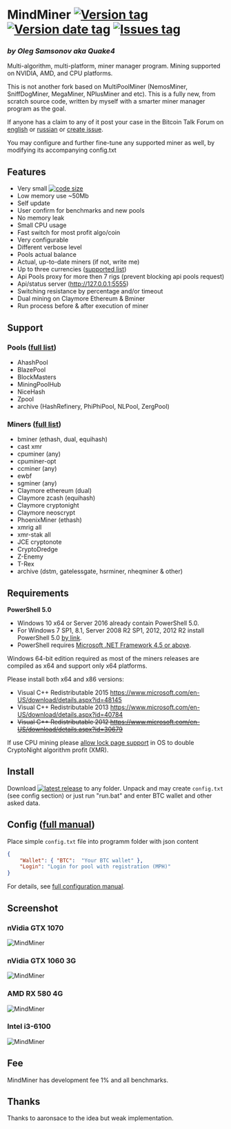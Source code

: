 # MindMiner [![Version tag](https://img.shields.io/github/release/Quake4/MindMiner.svg)](https://github.com/Quake4/MindMiner/releases/latest) [![Version date tag](https://img.shields.io/github/release-date/Quake4/MindMiner.svg)](https://github.com/Quake4/MindMiner/releases/latest) [![Issues tag](https://img.shields.io/github/issues-raw/Quake4/MindMiner.svg)](https://github.com/Quake4/MindMiner/issues)
### *by Oleg Samsonov aka Quake4*

Multi-algorithm, multi-platform, miner manager program.
Mining supported on NVIDIA, AMD, and CPU platforms.

This is not another fork based on MultiPoolMiner (NemosMiner, SniffDogMiner, MegaMiner, NPlusMiner and etc).
This is a fully new, from scratch source code, written by myself with a smarter miner manager program as the goal.

If anyone has a claim to any of it post your case in the Bitcoin Talk Forum on [english](https://bitcointalk.org/index.php?topic=3022754) or [russian](https://bitcointalk.org/index.php?topic=3139620) or [create issue](https://github.com/Quake4/MindMiner/issues/new).

You may configure and further fine-tune any supported miner as well, by modifying its accompanying config.txt

## Features
* Very small [![code size](https://img.shields.io/github/languages/code-size/Quake4/MindMiner.svg)](https://github.com/Quake4/MindMiner)
* Low memory use ~50Mb
* Self update
* User confirm for benchmarks and new pools
* No memory leak
* Small CPU usage
* Fast switch for most profit algo/coin
* Very configurable
* Different verbose level
* Pools actual balance
* Actual, up-to-date miners (if not, write me)
* Up to three currencies ([supported list](https://api.coinbase.com/v2/exchange-rates?currency=BTC))
* Api Pools proxy for more then 7 rigs (prevent blocking api pools request)
* Api/status server (http://127.0.0.1:5555)
* Switching resistance by percentage and/or timeout
* Dual mining on Claymore Ethereum & Bminer
* Run process before & after execution of miner

## Support
### Pools ([full list](https://github.com/Quake4/MindMiner/tree/master/Pools))
* AhashPool
* BlazePool
* BlockMasters
* MiningPoolHub
* NiceHash
* Zpool
* archive (HashRefinery, PhiPhiPool, NLPool, ZergPool)

### Miners ([full list](https://github.com/Quake4/MindMiner/tree/master/Miners))
* bminer (ethash, dual, equihash)
* cast xmr
* cpuminer (any)
* cpuminer-opt
* ccminer (any)
* ewbf
* sgminer (any)
* Claymore ethereum (dual)
* Claymore zcash (equihash)
* Claymore cryptonight
* Claymore neoscrypt
* PhoenixMiner (ethash)
* xmrig all
* xmr-stak all
* JCE cryptonote
* CryptoDredge
* Z-Enemy
* T-Rex
* archive (dstm, gatelessgate, hsrminer, nheqminer & other)

## Requirements

**PowerShell 5.0**
* Windows 10 x64 or Server 2016 already contain PowerShell 5.0.
* For Windows 7 SP1, 8.1, Server 2008 R2 SP1, 2012, 2012 R2 install PowerShell 5.0 [by link](https://www.microsoft.com/en-US/download/details.aspx?id=50395).
* PowerShell requires [Microsoft .NET Framework 4.5 or above](https://msdn.microsoft.com/en-us/library/5a4x27ek(v=vs.110).aspx). 

Windows 64-bit edition required as most of the miners releases are compiled as x64 and support only x64 platforms.

Please install both x64 and x86 versions:
* Visual C++ Redistributable 2015 https://www.microsoft.com/en-US/download/details.aspx?id=48145
* Visual C++ Redistributable 2013 https://www.microsoft.com/en-US/download/details.aspx?id=40784
* ~~Visual C++ Redistributable 2012 https://www.microsoft.com/en-US/download/details.aspx?id=30679~~

If use CPU mining please [allow lock page support](https://docs.microsoft.com/en-us/sql/database-engine/configure-windows/enable-the-lock-pages-in-memory-option-windows) in OS to double CryptoNight algorithm profit (XMR).

## Install
Download [![latest release](https://img.shields.io/github/release/Quake4/MindMiner.svg)](https://github.com/Quake4/MindMiner/releases/latest) to any folder. Unpack and may create `config.txt` (see config section) or just run "run.bat" and enter BTC wallet and other asked data.

## Config ([full manual](https://github.com/Quake4/MindMiner/blob/master/Config.md))
Place simple `config.txt` file into programm folder with json content
```json
{
    "Wallet": { "BTC":  "Your BTC wallet" },
    "Login": "Login for pool with registration (MPH)"
}
```
For details, see [full configuration manual](https://github.com/Quake4/MindMiner/blob/master/Config.md).

## Screenshot
### nVidia GTX 1070
![MindMiner](https://github.com/Quake4/MindMinerPrerequisites/raw/master/MindMiner.png "MindMiner on nVidia GTX 1070")
### nVidia GTX 1060 3G
![MindMiner](https://github.com/Quake4/MindMinerPrerequisites/raw/master/GTX10603G.png "MindMiner on nVidia GTX 1060 3G")
### AMD RX 580 4G
![MindMiner](https://github.com/Quake4/MindMinerPrerequisites/raw/master/RX5804G.png "MindMiner on AMD RX 580 4G")
### Intel i3-6100
![MindMiner](https://github.com/Quake4/MindMinerPrerequisites/raw/master/i36100.png "MindMiner on Intel i3-6100")

## Fee
MindMiner has development fee 1% and all benchmarks.

## Thanks
Thanks to aaronsace to the idea but weak implementation.
